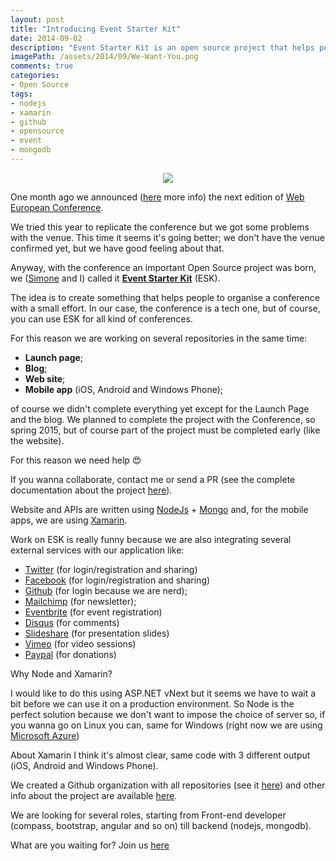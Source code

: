 ```yaml
---
layout: post
title: "Introducing Event Starter Kit"
date: 2014-09-02
description: "Event Starter Kit is an open source project that helps people to organize conferences offering all that's needed (website, blog, launch page and mobile app)"
imagePath: /assets/2014/09/We-Want-You.png
comments: true
categories:
- Open Source
tags:
- nodejs
- xamarin
- github
- opensource
- event
- mongodb
---
```


<p style="text-align:center">
	<img src="{{ site.url }}/assets/2014/09/We-Want-You.png" style="text-align:center" />
</p>

One month ago we announced ([here](http://blog.webnextconf.eu/2014/07/28/announcing-second-web-european-conference/) more info) the next edition of [Web European Conference](http://webnextconf.eu).

We tried this year to replicate the conference but we got some problems with the venue. This time it seems it's going better; we don't have the venue confirmed yet, but we have good feeling about that.

Anyway, with the conference an important Open Source project was born, we ([Simone](climber.net.nz) and I) called it **[Event Starter Kit](https://github.com/Event-Starter-Kit)** (ESK).

The idea is to create something that helps people to organise a conference with a small effort. In our case, the conference is a tech one, but of course, you can use ESK for all kind of conferences.

For this reason we are working on several repositories in the same time:

- **Launch page**;
- **Blog**;
- **Web site**;
- **Mobile app** (iOS, Android and Windows Phone);

of course we didn't complete everything yet except for the Launch Page and the blog. We planned to complete the project with the Conference, so spring 2015, but of course part of the project must be completed early (like the website).

For this reason we need help :heart_eyes: 

If you wanna collaborate, contact me or send a PR (see the complete documentation about the project [here](https://github.com/imperugo/Event-Starter-Kit)).

Website and APIs are written using [NodeJs](http://nodejs.org) + [Mongo](http://mongodb.org) and, for the mobile apps, we are using [Xamarin](https://xamarin.com).

Work on ESK is really funny because we are also integrating several external services with our application like:

* [Twitter](http://www.twitter.com) (for login/registration and sharing)
* [Facebook](http://www.facebook.com) (for login/registration and sharing)
* [Github](http://github.com) (for login because we are nerd);
* [Mailchimp](http://mailchimp.com/) (for newsletter);
* [Eventbrite](https://www.eventbrite.com/) (for event registration)
* [Disqus](http://disqus.com) (for comments)
* [Slideshare](http://www.slideshare.net/) (for presentation slides)
* [Vimeo](http://vimeo.com) (for video sessions)
* [Paypal](http://paypal.com) (for donations)

Why Node and Xamarin?

I would like to do this using ASP.NET vNext but it seems we have to wait a bit before we can use it on a production environment.
So Node is the perfect solution because we don't want to impose the choice of server so, if you wanna go on Linux you can, same for Windows (right now we are using [Microsoft Azure](https://azure.microsoft.com))

About Xamarin I think it's almost clear, same code with 3 different output (iOS, Android and Windows Phone).

We created a Github organization with all repositories (see it [here](https://github.com/Event-Starter-Kit)) and other info about the project are available [here](https://github.com/Event-Starter-Kit/docs).

We are looking for several roles, starting from Front-end developer (compass, bootstrap, angular and so on) till backend (nodejs, mongodb).

What are you waiting for? Join us [here](https://github.com/Event-Starter-Kit)







